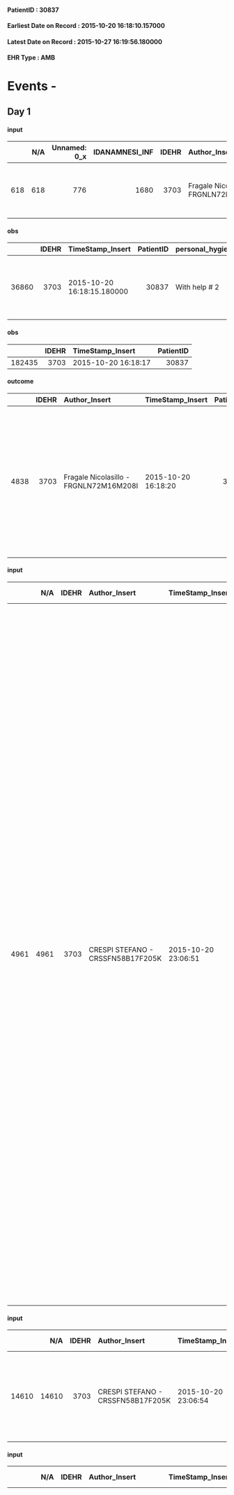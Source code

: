 
#### PatientID : 30837
#### Earliest Date on Record : 2015-10-20 16:18:10.157000
#### Latest Date on Record : 2015-10-27 16:19:56.180000
#### EHR Type : AMB

# Events - 

## Day 1

#### input
|     |    N/A |   Unnamed: 0_x |   IDANAMNESI_INF |   IDEHR | Author_Insert                          | TimeStamp_Insert           |   IDAccess | EHRType   |   PatientID |   IDDigitalSignDocument |   Non_Rilevabile_x | Note_Non_Rilevabile_x   | sonno_riposo           | perc_salute                                    | elimination           | Perception                                                                  | rapporti_fam   | persone_vicine   | Caregiver     | Religion     |
|----:|-------:|---------------:|-----------------:|--------:|:---------------------------------------|:---------------------------|-----------:|:----------|------------:|------------------------:|-------------------:|:------------------------|:-----------------------|:-----------------------------------------------|:----------------------|:----------------------------------------------------------------------------|:---------------|:-----------------|:--------------|:-------------|
| 618 |    618 |            776 |             1680 |    3703 | Fragale Nicolasillo - FRGNLN72M16M208I | 2015-10-20 16:18:10.157000 |      13145 | AMB       |       30837 |                  164690 |                  0 | NR                      | daytime sleepiness # 1 | perdit√ weight † # 1, # 4 episodes of wheezing | constipated bowel # 1 | # 1 apathy, disappointment # 3, # 4 demoralization, fear # 10; sadness # 12 | no # 1         | N/A              | Chieppa Rosa. | Catholic # 0 |

#### obs
|       |   IDEHR | TimeStamp_Insert           |   PatientID | personal_hygiene   | urine_elimination   | mobility        | speech            | cough                    | asthenia   | dyspnoea        | mood                                                                     | diet     | cognitive_state   | feces_elimination   | consumption_help   |
|------:|--------:|:---------------------------|------------:|:-------------------|:--------------------|:----------------|:------------------|:-------------------------|:-----------|:----------------|:-------------------------------------------------------------------------|:---------|:------------------|:--------------------|:-------------------|
| 36860 |    3703 | 2015-10-20 16:18:15.180000 |       30837 | With help # 2      | Independent # 0     | Independent # 0 | fluent speech # 0 | effective production # 1 | light # 0  | mild strain # 1 | Apathy # 00; # 02 disappointment, demoralization # 03; helplessness # 10 | Soft # 1 | Polished # 2      | Independent # 0     | # 4 employees      |

#### obs
|        |   IDEHR | TimeStamp_Insert    |   PatientID |
|-------:|--------:|:--------------------|------------:|
| 182435 |    3703 | 2015-10-20 16:18:17 |       30837 |

#### outcome
|      |   IDEHR | Author_Insert                          | TimeStamp_Insert    |   PatientID |   IDDigitalSignDocument |   IDPAI_VIDAS | opt_problem               |   opt_problem_num | opt_obiettivo                                                                       |   opt_obiettivo_num | opt_stato_problema   |   opt_stato_problema_num | opt_interventi                                                                                                                                                                                             |   opt_interventi_num |
|-----:|--------:|:---------------------------------------|:--------------------|------------:|------------------------:|--------------:|:--------------------------|------------------:|:------------------------------------------------------------------------------------|--------------------:|:---------------------|-------------------------:|:-----------------------------------------------------------------------------------------------------------------------------------------------------------------------------------------------------------|---------------------:|
| 4838 |    3703 | Fragale Nicolasillo - FRGNLN72M16M208I | 2015-10-20 16:18:20 |       30837 |                  164693 |          6854 | Altered sleep / wake # 31 |                 4 | The patient will describe the factors that interfere with sleep or wakefulness # 61 |                   4 | Open Problem # 1     |                        1 | Implementation PAI - therapeutic upgrading # 498; PAI Implementation - properly administered the drugs as prescription # 499; PAI Implementation - Evaluate the effectiveness of drug administration # 500 |                    4 |

#### input
|      |    N/A |   IDEHR | Author_Insert                     | TimeStamp_Insert    |   IDAccess | EHRType   |   PatientID |   IDDigitalSignDocument | persone_vicine   |   Unnamed: 0_y |   IDANAMNESI_MED |   Non_Rilevabile_y | Note_Non_Rilevabile_y   | opt_consapevolezza                                     | diagnosis                                                                                                                                                                                                                                                                                                                                                                                                                                                                                                                                                                                                                                                                                                                                                                                                                                                                                    |
|-----:|-------:|--------:|:----------------------------------|:--------------------|-----------:|:----------|------------:|------------------------:|:-----------------|---------------:|-----------------:|-------------------:|:------------------------|:-------------------------------------------------------|:---------------------------------------------------------------------------------------------------------------------------------------------------------------------------------------------------------------------------------------------------------------------------------------------------------------------------------------------------------------------------------------------------------------------------------------------------------------------------------------------------------------------------------------------------------------------------------------------------------------------------------------------------------------------------------------------------------------------------------------------------------------------------------------------------------------------------------------------------------------------------------------------|
| 4961 |   4961 |    3703 | CRESPI STEFANO - CRSSFN58B17F205K | 2015-10-20 23:06:51 |      13193 | AMB       |       30837 |                  164974 | N/A              |           2037 |             2903 |                  0 | NR                      | Total absence of diagnosis and prognosis awareness # 1 | August 2015: anaplastic thyroid carcinoma diagnosis (ICD 9: 193) to Departure from the left lobe, conditioning hemoptysis (7863) and dysphagia (7872), dislocation of the trachea for endothoracic development, with multiple pulmonary secondarismi (1970). It was subjected to RT (V580) for a Torale 30 Gy. Hemoptysis regressed after suspension of warfarin, hired to previous diagnosis atrial flutter, substituted with LMWH. Anemia (2859) Hospitalization complicated by SCA NSTEMI (acute coronary syndrome myocardial infarction without ST-segment elevation) (41189); Noto diabetes mellitus (25000), chronic ischemic heart disease (4149) in coronary artery disease trivascolare, BEARER OF PM (V4501), COPD (49120), chronic cerebral vasculopathy (4379), polymyalgia rheumatica (725) and RS3PE syndrome (remitting seronegative symmetric synovitis with pitting edema), |

#### input
|       |    N/A |   IDEHR | Author_Insert                     | TimeStamp_Insert    |   IDAccess | EHRType   |   PatientID |   IDDigitalSignDocument | persone_vicine   |   Unnamed: 0_y.1 |   IDDIAGNOSI_ICD |   Non_Rilevabile_y.1 | Note_Non_Rilevabile_y.1   | I_ICD                                             | II_ICD                                           | III_ICD                              | IV_ICD                                                    | V_ICD                                                                                                                                                                 | VI_ICD                                                                            | I_Anno   | II_Anno   | III_Anno   | IV_Anno   | They go   | I_Mese   |
|------:|-------:|--------:|:----------------------------------|:--------------------|-----------:|:----------|------------:|------------------------:|:-----------------|-----------------:|-----------------:|---------------------:|:--------------------------|:--------------------------------------------------|:-------------------------------------------------|:-------------------------------------|:----------------------------------------------------------|:----------------------------------------------------------------------------------------------------------------------------------------------------------------------|:----------------------------------------------------------------------------------|:---------|:----------|:-----------|:----------|:----------|:---------|
| 14610 |  14610 |    3703 | CRESPI STEFANO - CRSSFN58B17F205K | 2015-10-20 23:06:54 |      13193 | AMB       |       30837 |                  164975 | N/A              |              171 |              171 |                    0 | NR                        | 193 - Tumori maligni della ghiandola Tiroide#2619 | 1970 - Tumori maligni secondari del polmone#2148 | 2859 - Anemia - non specificata#2572 | 4149 - Cardiopatia ischemica cronica non specificata#2341 | 25000 - Diabete mellito - tipo II (non insulinodipendente) (diabete dell'adulto) o non specificato - non definito se controllato - senza menzione di complicanze#2314 | 49120 - Bronchite cronica ostruttiva - senza menzione di esacerbazione acuta#2587 | 2015#55  | 2015#55   | 2015#55    | 2007#47   | 2007#47   | 08#08    |

#### input
|      |    N/A |   IDEHR | Author_Insert                     | TimeStamp_Insert    |   IDAccess | EHRType   |   PatientID |   IDDigitalSignDocument | persone_vicine   |   Unnamed: 0_y |   IDANAMNESI_MED |   Non_Rilevabile_y | Note_Non_Rilevabile_y   | opt_consapevolezza                                     | diagnosis                                                                                                                                                                                                                                                                                                                                                                                                                                                                                                                                                                                                                                                                                                                                                                                                                                                                                    |
|-----:|-------:|--------:|:----------------------------------|:--------------------|-----------:|:----------|------------:|------------------------:|:-----------------|---------------:|-----------------:|-------------------:|:------------------------|:-------------------------------------------------------|:---------------------------------------------------------------------------------------------------------------------------------------------------------------------------------------------------------------------------------------------------------------------------------------------------------------------------------------------------------------------------------------------------------------------------------------------------------------------------------------------------------------------------------------------------------------------------------------------------------------------------------------------------------------------------------------------------------------------------------------------------------------------------------------------------------------------------------------------------------------------------------------------|
| 4963 |   4963 |    3703 | CRESPI STEFANO - CRSSFN58B17F205K | 2015-10-21 09:49:36 |      13207 | AMB       |       30837 |                  165129 | N/A              |           2039 |             2905 |                  0 | NR                      | Total absence of diagnosis and prognosis awareness # 1 | August 2015: anaplastic thyroid carcinoma diagnosis (ICD 9: 193) to Departure from the left lobe, conditioning hemoptysis (7863) and dysphagia (7872), dislocation of the trachea for endothoracic development, with multiple pulmonary secondarismi (1970). It was subjected to RT (V580) for a Torale 30 Gy. Hemoptysis regressed after suspension of warfarin, hired to previous diagnosis atrial flutter, substituted with LMWH. Anemia (2859) Hospitalization complicated by SCA NSTEMI (acute coronary syndrome myocardial infarction without ST-segment elevation) (41189); Noto diabetes mellitus (25000), chronic ischemic heart disease (4149) in coronary artery disease trivascolare, BEARER OF PM (V4501), COPD (49120), chronic cerebral vasculopathy (4379), polymyalgia rheumatica (725) and RS3PE syndrome (remitting seronegative symmetric synovitis with pitting edema), |

#### obs
|      |   IDEHR | TimeStamp_Insert           |   PatientID | opt_anxiety   | chk_eloquence     | asthenia   | dyspnoea                      | agitation_behavior_freq   | mood      | cognitive_state   |
|-----:|--------:|:---------------------------|------------:|:--------------|:------------------|:-----------|:------------------------------|:--------------------------|:----------|:------------------|
| 2827 |    3703 | 2015-10-21 09:49:43.073000 |       30837 | Anxiety # 0   | fluent speech # 0 | Mild # 1   | applicant moderate effort # 7 | quiet # 0                 | Fear # 08 | Polished # 2      |

#### obs
|        |   IDEHR | TimeStamp_Insert    |   PatientID | pain_relief              |
|-------:|--------:|:--------------------|------------:|:-------------------------|
| 182502 |    3703 | 2015-10-21 09:49:47 |       30837 | 100% - Total Relief # 10 |

#### outcome
|      |   IDEHR | Author_Insert                     | TimeStamp_Insert    |   PatientID |   IDDigitalSignDocument |   IDPAI_VIDAS | opt_problem               |   opt_problem_num | opt_obiettivo                                                                       |   opt_obiettivo_num | opt_stato_problema   |   opt_stato_problema_num | opt_interventi                                                                                                                                                                                             |   opt_interventi_num |
|-----:|--------:|:----------------------------------|:--------------------|------------:|------------------------:|--------------:|:--------------------------|------------------:|:------------------------------------------------------------------------------------|--------------------:|:---------------------|-------------------------:|:-----------------------------------------------------------------------------------------------------------------------------------------------------------------------------------------------------------|---------------------:|
| 4888 |    3703 | CRESPI STEFANO - CRSSFN58B17F205K | 2015-10-21 09:49:50 |       30837 |                  165132 |          6904 | Altered sleep / wake # 31 |                 4 | The patient will describe the factors that interfere with sleep or wakefulness # 61 |                   4 | closed Problem # 2   |                        2 | Implementation PAI - therapeutic upgrading # 498; PAI Implementation - properly administered the drugs as prescription # 499; PAI Implementation - Evaluate the effectiveness of drug administration # 500 |                    4 |

#### outcome
|      |   IDEHR | Author_Insert                     | TimeStamp_Insert    |   PatientID |   IDDigitalSignDocument |   IDPAI_VIDAS | opt_problem                                            |   opt_problem_num | opt_obiettivo                                                                                              |   opt_obiettivo_num |   opt_stato_problema_num | opt_interventi                                                                                                                                                                                                                                                                                                             |   opt_interventi_num |
|-----:|--------:|:----------------------------------|:--------------------|------------:|------------------------:|--------------:|:-------------------------------------------------------|------------------:|:-----------------------------------------------------------------------------------------------------------|--------------------:|-------------------------:|:---------------------------------------------------------------------------------------------------------------------------------------------------------------------------------------------------------------------------------------------------------------------------------------------------------------------------|---------------------:|
| 4889 |    3703 | CRESPI STEFANO - CRSSFN58B17F205K | 2015-10-21 09:49:56 |       30837 |                  165133 |          6905 | Alteration or risk of impairment of lung function # 26 |                 3 | The patient will not present symptoms that will reduce QoL (epistaxis, cough, hemoptysis, hemoptysis) # 45 |                   3 |                        3 | PAI Implementation - Evaluate the effectiveness of drug administration # 277; Counseling - Share with the patient the therapeutic path # 278; Education - Educate the caregiver / patient recognition / treatment of the symptom # 280; Information - Inform the patient / caregiver on signs and symptoms prevalent # 281 |                    4 |

#### outcome
|      |   IDEHR | Author_Insert                     | TimeStamp_Insert    |   PatientID |   IDDigitalSignDocument |   IDPAI_VIDAS |   opt_problem_num |   opt_obiettivo_num |   opt_stato_problema_num |   opt_interventi_num |
|-----:|--------:|:----------------------------------|:--------------------|------------:|------------------------:|--------------:|------------------:|--------------------:|-------------------------:|---------------------:|
| 4890 |    3703 | CRESPI STEFANO - CRSSFN58B17F205K | 2015-10-21 09:49:59 |       30837 |                  165134 |          6906 |                 4 |                   4 |                        3 |                    4 |

#### outcome
|      |   IDEHR | Author_Insert                     | TimeStamp_Insert    |   PatientID |   IDDigitalSignDocument |   IDPAI_VIDAS | opt_problem               |   opt_problem_num | opt_obiettivo                                                                       |   opt_obiettivo_num | opt_stato_problema   |   opt_stato_problema_num | opt_interventi                                                                                                                                                                                             |   opt_interventi_num |
|-----:|--------:|:----------------------------------|:--------------------|------------:|------------------------:|--------------:|:--------------------------|------------------:|:------------------------------------------------------------------------------------|--------------------:|:---------------------|-------------------------:|:-----------------------------------------------------------------------------------------------------------------------------------------------------------------------------------------------------------|---------------------:|
| 4891 |    3703 | CRESPI STEFANO - CRSSFN58B17F205K | 2015-10-21 09:50:04 |       30837 |                  165136 |          6907 | Altered sleep / wake # 31 |                 4 | The patient will describe the factors that interfere with sleep or wakefulness # 61 |                   4 | closed Problem # 2   |                        2 | Implementation PAI - therapeutic upgrading # 498; PAI Implementation - properly administered the drugs as prescription # 499; PAI Implementation - Evaluate the effectiveness of drug administration # 500 |                    4 |

#### outcome
|      |   IDEHR | Author_Insert                     | TimeStamp_Insert    |   PatientID |   IDDigitalSignDocument |   IDPAI_VIDAS | opt_problem                                            |   opt_problem_num | opt_obiettivo                                                                                              |   opt_obiettivo_num | opt_stato_problema   |   opt_stato_problema_num | opt_interventi                                                                                                                                                                                                                                                                                    |   opt_interventi_num |
|-----:|--------:|:----------------------------------|:--------------------|------------:|------------------------:|--------------:|:-------------------------------------------------------|------------------:|:-----------------------------------------------------------------------------------------------------------|--------------------:|:---------------------|-------------------------:|:--------------------------------------------------------------------------------------------------------------------------------------------------------------------------------------------------------------------------------------------------------------------------------------------------|---------------------:|
| 4892 |    3703 | CRESPI STEFANO - CRSSFN58B17F205K | 2015-10-21 09:50:09 |       30837 |                  165137 |          6908 | Alteration or risk of impairment of lung function # 26 |                 3 | The patient will not present symptoms that will reduce QoL (epistaxis, cough, hemoptysis, hemoptysis) # 45 |                   3 | Open Problem # 1     |                        1 | PAI Implementation - therapeutic upgrading # 275; PAI Implementation - To evaluate the efficacy of drug delivery # 277; Information - Inform the patient / caregiver on the signs and symptoms prevalent # 281; Education - Educate the caregiver / patient recognition / symptom treatment # 280 |                    4 |

#### obs
|        |   IDEHR | TimeStamp_Insert           |   PatientID | awareness                                               |
|-------:|--------:|:---------------------------|------------:|:--------------------------------------------------------|
| 286538 |    3703 | 2015-10-21 09:50:19.697000 |       30837 | total absence of diagnostic awareness and prognosis # 0 |

#### care
|       |   IDEHR | Author_Insert                     | TimeStamp_Insert    |   IDAccess | EHRType   |   PatientID |   IDTERAPIE_OUTPAT_VIDAS | ds_dose   | opt_via_di_somm   | ds_ora          | dt_data_inizio      |   opt_pregressa |   opt_somm_terapia |   opt_estemporanea |   opt_termina |   opt_somm_in_pompa | opt_farmaco                                     |
|------:|--------:|:----------------------------------|:--------------------|-----------:|:----------|------------:|-------------------------:|:----------|:------------------|:----------------|:--------------------|----------------:|-------------------:|-------------------:|--------------:|--------------------:|:------------------------------------------------|
| 29216 |    3703 | crespi stefano - crssfn58b17f205k | 2015-10-21 09:56:57 |      13207 | amb       |       30837 |                     6712 | 64 drops  | oral # 0 = 0      | 08 # 8; 15 # 15 | 2015-10-21 00:00:00 |               0 |                  0 |                  0 |             0 |                   0 | dexamethasone (soldesam os gtt 0-2% gtt) # 1446 |

#### care
|       |   IDEHR | Author_Insert                     | TimeStamp_Insert    |   IDAccess | EHRType   |   PatientID |   IDTERAPIE_OUTPAT_VIDAS | ds_dose    | opt_via_di_somm   | ds_ora           | dt_data_inizio      |   opt_pregressa |   opt_somm_terapia |   opt_estemporanea |   opt_termina |   opt_somm_in_pompa | opt_farmaco                                      |
|------:|--------:|:----------------------------------|:--------------------|-----------:|:----------|------------:|-------------------------:|:-----------|:------------------|:-----------------|:--------------------|----------------:|-------------------:|-------------------:|--------------:|--------------------:|:-------------------------------------------------|
| 29217 |    3703 | crespi stefano - crssfn58b17f205k | 2015-10-21 09:57:00 |      13207 | amb       |       30837 |                     6713 | one tablet | oral # 0 = 0      | 12 # 12; 19 # 19 | 2015-10-21 00:00:00 |               0 |                  0 |                  0 |             0 |                   0 | metformin (glucophage 500 mg tablets rev) # 1069 |

#### care
|       |   IDEHR | Author_Insert                     | TimeStamp_Insert    |   IDAccess | EHRType   |   PatientID |   IDTERAPIE_OUTPAT_VIDAS | ds_dose    | opt_via_di_somm   | ds_ora   | dt_data_inizio      |   opt_pregressa |   opt_somm_terapia |   opt_estemporanea |   opt_termina |   opt_somm_in_pompa | opt_farmaco                                   |
|------:|--------:|:----------------------------------|:--------------------|-----------:|:----------|------------:|-------------------------:|:-----------|:------------------|:---------|:--------------------|----------------:|-------------------:|-------------------:|--------------:|--------------------:|:----------------------------------------------|
| 29218 |    3703 | crespi stefano - crssfn58b17f205k | 2015-10-21 09:57:02 |      13207 | amb       |       30837 |                     6714 | one tablet | oral # 0 = 0      | 08 # 8   | 2015-10-21 00:00:00 |               0 |                  0 |                  0 |             0 |                   0 | bisoprolol (bisoprolol 2-5 mg tablets) # 1258 |

#### care
|       |   IDEHR | Author_Insert                     | TimeStamp_Insert    |   IDAccess | EHRType   |   PatientID |   IDTERAPIE_OUTPAT_VIDAS | ds_dose   | opt_via_di_somm        | ds_ora   | dt_data_inizio      |   opt_pregressa |   opt_somm_terapia |   opt_estemporanea |   opt_termina |   opt_somm_in_pompa | opt_farmaco                        |
|------:|--------:|:----------------------------------|:--------------------|-----------:|:----------|------------:|-------------------------:|:----------|:-----------------------|:---------|:--------------------|----------------:|-------------------:|-------------------:|--------------:|--------------------:|:-----------------------------------|
| 29219 |    3703 | crespi stefano - crssfn58b17f205k | 2015-10-21 09:57:05 |      13207 | amb       |       30837 |                     6715 | a vial    | subcutaneously # 3 = 3 | 18 # 18  | 2015-10-21 00:00:00 |               0 |                  0 |                  0 |             0 |                   0 | lovenox® (clexane 4,000 iu) # 1134 |

#### care
|       |   IDEHR | Author_Insert                     | TimeStamp_Insert    |   IDAccess | EHRType   |   PatientID |   IDTERAPIE_OUTPAT_VIDAS | ds_altro_farmaco                                                               | ds_dose   | opt_via_di_somm    | ds_ora          | dt_data_inizio      |   opt_pregressa |   opt_somm_terapia |   opt_estemporanea |   opt_termina |   opt_somm_in_pompa | opt_farmaco              |
|------:|--------:|:----------------------------------|:--------------------|-----------:|:----------|------------:|-------------------------:|:-------------------------------------------------------------------------------|:----------|:-------------------|:----------------|:--------------------|----------------:|-------------------:|-------------------:|--------------:|--------------------:|:-------------------------|
| 29220 |    3703 | crespi stefano - crssfn58b17f205k | 2015-10-21 09:57:07 |      13207 | amb       |       30837 |                     6716 | clenil vials for aerosol a vial + breva sol. aerosol droplets 12 + saline 2 ml | see above | inhalation # 7 = 7 | 09 # 9; 21 # 21 | 2015-10-21 00:00:00 |               0 |                  0 |                  0 |             0 |                   0 | other (see notes) # 2004 |

#### care
|       |   IDEHR | Author_Insert                     | TimeStamp_Insert    |   IDAccess | EHRType   |   PatientID |   IDTERAPIE_OUTPAT_VIDAS | ds_dose    | opt_via_di_somm   | ds_ora   | dt_data_inizio      |   opt_pregressa |   opt_somm_terapia |   opt_estemporanea |   opt_termina |   opt_somm_in_pompa | opt_farmaco                             |
|------:|--------:|:----------------------------------|:--------------------|-----------:|:----------|------------:|-------------------------:|:-----------|:------------------|:---------|:--------------------|----------------:|-------------------:|-------------------:|--------------:|--------------------:|:----------------------------------------|
| 29221 |    3703 | crespi stefano - crssfn58b17f205k | 2015-10-21 09:57:10 |      13207 | amb       |       30837 |                     6717 | one tablet | oral # 0 = 0      | 08 # 8   | 2015-10-21 00:00:00 |               0 |                  0 |                  0 |             0 |                   0 | furosemide (25 mg lasix tablets) # 1223 |

#### care
|       |   IDEHR | Author_Insert                     | TimeStamp_Insert    |   IDAccess | EHRType   |   PatientID |   IDTERAPIE_OUTPAT_VIDAS | ds_dose    | opt_via_di_somm   | ds_ora   | dt_data_inizio      |   opt_pregressa |   opt_somm_terapia |   opt_estemporanea |   opt_termina |   opt_somm_in_pompa | opt_farmaco                                 |
|------:|--------:|:----------------------------------|:--------------------|-----------:|:----------|------------:|-------------------------:|:-----------|:------------------|:---------|:--------------------|----------------:|-------------------:|-------------------:|--------------:|--------------------:|:--------------------------------------------|
| 29222 |    3703 | crespi stefano - crssfn58b17f205k | 2015-10-21 09:57:12 |      13207 | amb       |       30837 |                     6718 | one tablet | oral # 0 = 0      | 08 # 8   | 2015-10-21 00:00:00 |               0 |                  0 |                  0 |             0 |                   0 | pantoprazole (20 mg cps gastroloc rm) # 961 |

#### care
|       |   IDEHR | Author_Insert                     | TimeStamp_Insert    |   IDAccess | EHRType   |   PatientID |   IDTERAPIE_OUTPAT_VIDAS | ds_altro_farmaco           | ds_dose    | opt_via_di_somm   | ds_ora                                 | dt_data_inizio      |   opt_pregressa |   opt_somm_terapia |   opt_estemporanea |   opt_termina |   opt_somm_in_pompa | opt_farmaco              |
|------:|--------:|:----------------------------------|:--------------------|-----------:|:----------|------------:|-------------------------:|:---------------------------|:-----------|:------------------|:---------------------------------------|:--------------------|----------------:|-------------------:|-------------------:|--------------:|--------------------:|:-------------------------|
| 29223 |    3703 | crespi stefano - crssfn58b17f205k | 2015-10-21 09:57:15 |      13207 | amb       |       30837 |                     6719 | tachidol 500/30 mg sachets | one packet | oral # 0 = 0      | 08 # 8; 15 # 15; 20 # 20; # 24 in need | 2015-10-21 00:00:00 |               0 |                  0 |                  0 |             0 |                   0 | other (see notes) # 2004 |

#### care
|       |   IDEHR | Author_Insert                     | TimeStamp_Insert    |   IDAccess | EHRType   |   PatientID |   IDTERAPIE_OUTPAT_VIDAS | ds_dose     | opt_via_di_somm   | ds_ora   | dt_data_inizio      |   opt_pregressa |   opt_somm_terapia |   opt_estemporanea |   opt_termina |   opt_somm_in_pompa | opt_farmaco                                   |
|------:|--------:|:----------------------------------|:--------------------|-----------:|:----------|------------:|-------------------------:|:------------|:------------------|:---------|:--------------------|----------------:|-------------------:|-------------------:|--------------:|--------------------:|:----------------------------------------------|
| 29224 |    3703 | crespi stefano - crssfn58b17f205k | 2015-10-21 09:57:17 |      13207 | amb       |       30837 |                     6720 | half tablet | oral # 0 = 0      | 20 # 20  | 2015-10-21 00:00:00 |               0 |                  0 |                  0 |             0 |                   0 | bisoprolol (bisoprolol 2-5 mg tablets) # 1258 |

#### care
|       |   IDEHR | Author_Insert                     | TimeStamp_Insert    |   IDAccess | EHRType   |   PatientID |   IDTERAPIE_OUTPAT_VIDAS | ds_dose   | opt_via_di_somm     | ds_ora   | dt_data_inizio      | ds_note_y                               |   opt_pregressa |   opt_somm_terapia |   opt_estemporanea |   opt_termina |   opt_somm_in_pompa | opt_farmaco                                     |
|------:|--------:|:----------------------------------|:--------------------|-----------:|:----------|------------:|-------------------------:|:----------|:--------------------|:---------|:--------------------|:----------------------------------------|----------------:|-------------------:|-------------------:|--------------:|--------------------:|:------------------------------------------------|
| 29225 |    3703 | crespi stefano - crssfn58b17f205k | 2015-10-21 09:57:19 |      13207 | amb       |       30837 |                     6721 | a plaster | transdermal # 4 = 4 | 20 # 20  | 2015-10-21 00:00:00 | to remove at eight o'clock the next day |               0 |                  0 |                  0 |             0 |                   0 | nitroglycerin (nitroderm 10mg / 24h tts) # 1187 |

#### care
|       |   IDEHR | Author_Insert                     | TimeStamp_Insert    |   IDAccess | EHRType   |   PatientID |   IDTERAPIE_OUTPAT_VIDAS | ds_altro_farmaco   | ds_dose       | opt_via_di_somm   | ds_ora   | dt_data_inizio      |   opt_pregressa |   opt_somm_terapia |   opt_estemporanea |   opt_termina |   opt_somm_in_pompa | opt_farmaco              |
|------:|--------:|:----------------------------------|:--------------------|-----------:|:----------|------------:|-------------------------:|:-------------------|:--------------|:------------------|:---------|:--------------------|----------------:|-------------------:|-------------------:|--------------:|--------------------:|:-------------------------|
| 29226 |    3703 | crespi stefano - crssfn58b17f205k | 2015-10-21 09:57:22 |      13207 | amb       |       30837 |                     6722 | fluconazole susp.  | 10 m = 100 mg | oral # 0 = 0      | 16 # 16  | 2015-10-21 00:00:00 |               0 |                  0 |                  0 |             0 |                   0 | other (see notes) # 2004 |

#### care
|       |   IDEHR | Author_Insert                     | TimeStamp_Insert    |   IDAccess | EHRType   |   PatientID |   IDTERAPIE_OUTPAT_VIDAS | ds_dose   | opt_via_di_somm   | ds_ora   | dt_data_inizio      |   opt_pregressa |   opt_somm_terapia |   opt_estemporanea |   opt_termina |   opt_somm_in_pompa | opt_farmaco                                                |
|------:|--------:|:----------------------------------|:--------------------|-----------:|:----------|------------:|-------------------------:|:----------|:------------------|:---------|:--------------------|----------------:|-------------------:|-------------------:|--------------:|--------------------:|:-----------------------------------------------------------|
| 29227 |    3703 | crespi stefano - crssfn58b17f205k | 2015-10-21 09:57:24 |      13207 | amb       |       30837 |                     6723 | a cp      | oral # 0 = 0      | 12 # 12  | 2015-10-21 00:00:00 |               0 |                  0 |                  0 |             0 |                   0 | acetylsalicylic acid (cardioaspirin 100 mg tablets) # 1150 |

#### care
|       |   IDEHR | Author_Insert                     | TimeStamp_Insert    |   IDAccess | EHRType   |   PatientID |   IDTERAPIE_OUTPAT_VIDAS | ds_dose   | opt_via_di_somm   | ds_ora   | dt_data_inizio      |   opt_pregressa |   opt_somm_terapia |   opt_estemporanea |   opt_termina |   opt_somm_in_pompa | opt_farmaco                                        |
|------:|--------:|:----------------------------------|:--------------------|-----------:|:----------|------------:|-------------------------:|:----------|:------------------|:---------|:--------------------|----------------:|-------------------:|-------------------:|--------------:|--------------------:|:---------------------------------------------------|
| 29228 |    3703 | crespi stefano - crssfn58b17f205k | 2015-10-21 09:57:27 |      13207 | amb       |       30837 |                     6724 | 5 drops   | oral # 0 = 0      | 20 # 20  | 2015-10-21 00:00:00 |               0 |                  0 |                  0 |             0 |                   0 | clonazepam (rivotril gtt 10 ml 2-5 mg / ml) # 1729 |

#### care
|       |   IDEHR | Author_Insert                     | TimeStamp_Insert    |   IDAccess | EHRType   |   PatientID |   IDTERAPIE_OUTPAT_VIDAS | ds_dose            | opt_via_di_somm   | ds_ora       | dt_data_inizio      | ds_note_y                                  |   opt_pregressa |   opt_somm_terapia |   opt_estemporanea |   opt_termina |   opt_somm_in_pompa | opt_farmaco                                                        |
|------:|--------:|:----------------------------------|:--------------------|-----------:|:----------|------------:|-------------------------:|:-------------------|:------------------|:-------------|:--------------------|:-------------------------------------------|----------------:|-------------------:|-------------------:|--------------:|--------------------:|:-------------------------------------------------------------------|
| 29229 |    3703 | crespi stefano - crssfn58b17f205k | 2015-10-21 09:57:30 |      13207 | amb       |       30837 |                     6725 | one to two sachets | oral # 0 = 0      | at need # 24 | 2015-10-21 00:00:00 | to be administered in case of constipation |               0 |                  0 |                  0 |             0 |                   0 | macrogol / sodium bic./sodio cl / kcl (movicol bust 13-8 g) # 1035 |

#### care
|       |   IDEHR | Author_Insert                     | TimeStamp_Insert    |   IDAccess | EHRType   |   PatientID |   IDTERAPIE_OUTPAT_VIDAS | ds_dose    | opt_via_di_somm   | ds_ora   | dt_data_inizio      |   opt_pregressa |   opt_somm_terapia |   opt_estemporanea |   opt_termina |   opt_somm_in_pompa | opt_farmaco                                                     |
|------:|--------:|:----------------------------------|:--------------------|-----------:|:----------|------------:|-------------------------:|:-----------|:------------------|:---------|:--------------------|----------------:|-------------------:|-------------------:|--------------:|--------------------:|:----------------------------------------------------------------|
| 29230 |    3703 | crespi stefano - crssfn58b17f205k | 2015-10-21 09:57:32 |      13207 | amb       |       30837 |                     6726 | one tablet | oral # 0 = 0      | 08 # 8   | 2015-10-21 00:00:00 |               0 |                  0 |                  0 |             0 |                   0 | furosemide / spironolactone (lasitone cps 25 mg + 37 mg) # 1234 |

#### care
|       |   IDEHR | Author_Insert                     | TimeStamp_Insert    |   IDAccess | EHRType   |   PatientID |   IDTERAPIE_OUTPAT_VIDAS | ds_dose    | opt_via_di_somm   | ds_ora   | dt_data_inizio      |   opt_pregressa |   opt_somm_terapia |   opt_estemporanea |   opt_termina |   opt_somm_in_pompa | opt_farmaco                             |
|------:|--------:|:----------------------------------|:--------------------|-----------:|:----------|------------:|-------------------------:|:-----------|:------------------|:---------|:--------------------|----------------:|-------------------:|-------------------:|--------------:|--------------------:|:----------------------------------------|
| 29232 |    3703 | crespi stefano - crssfn58b17f205k | 2015-10-21 10:07:21 |      13212 | amb       |       30837 |                     6728 | one tablet | oral # 0 = 0      | 08 # 8   | 2015-10-21 00:00:00 |               0 |                  0 |                  0 |             1 |                   0 | furosemide (25 mg lasix tablets) # 1223 |


## Day 3

#### input
|     |    N/A |   Unnamed: 0_x |   IDANAMNESI_INF |   IDEHR | Author_Insert                          | TimeStamp_Insert           |   IDAccess | EHRType   |   PatientID |   IDDigitalSignDocument |   Non_Rilevabile_x | Note_Non_Rilevabile_x   | sonno_riposo           | perc_salute                                    | elimination           | Perception                                                                  | rapporti_fam   | persone_vicine   | Caregiver     | Religion     |
|----:|-------:|---------------:|-----------------:|--------:|:---------------------------------------|:---------------------------|-----------:|:----------|------------:|------------------------:|-------------------:|:------------------------|:-----------------------|:-----------------------------------------------|:----------------------|:----------------------------------------------------------------------------|:---------------|:-----------------|:--------------|:-------------|
| 638 |    638 |            796 |             1700 |    3703 | Fragale Nicolasillo - FRGNLN72M16M208I | 2015-10-23 13:03:02.790000 |      13504 | AMB       |       30837 |                  167229 |                  0 | NR                      | daytime sleepiness # 1 | perdit√ weight † # 1, # 4 episodes of wheezing | constipated bowel # 1 | # 1 apathy, disappointment # 3, # 4 demoralization, fear # 10; sadness # 12 | no # 1         | N/A              | Chieppa Rosa. | Catholic # 0 |

#### obs
|       |   IDEHR | TimeStamp_Insert           |   PatientID | personal_hygiene   | urine_elimination   | mobility        | speech            | cough                    | asthenia   | dyspnoea        | motor_performance                                                                           | mood                                                                                          | diet     | cognitive_state   | feces_elimination   | consumption_help   |
|------:|--------:|:---------------------------|------------:|:-------------------|:--------------------|:----------------|:------------------|:-------------------------|:-----------|:----------------|:--------------------------------------------------------------------------------------------|:----------------------------------------------------------------------------------------------|:---------|:------------------|:--------------------|:-------------------|
| 37021 |    3703 | 2015-10-23 13:11:56.967000 |       30837 | With help # 2      | Independent # 0     | Independent # 0 | fluent speech # 0 | effective production # 1 | light # 0  | mild strain # 1 | 50% - Patient requiring frequent medical care and pu√≤ pi√π stay up for 50% of the day # 05 | Apathy # 00; # 02 disappointment, demoralization # 03; irritabilit√ † # 05; helplessness # 10 | Soft # 1 | Polished # 2      | Independent # 0     | # 4 employees      |

#### obs
|        |   IDEHR | TimeStamp_Insert    |   PatientID |
|-------:|--------:|:--------------------|------------:|
| 182776 |    3703 | 2015-10-23 13:12:00 |       30837 |


## Day 4

#### obs
|      |   IDEHR | TimeStamp_Insert           |   PatientID | opt_anxiety   | chk_eloquence     | asthenia   | dyspnoea                      | agitation_behavior_freq   | mood      | cognitive_state       |
|-----:|--------:|:---------------------------|------------:|:--------------|:------------------|:-----------|:------------------------------|:--------------------------|:----------|:----------------------|
| 2948 |    3703 | 2015-10-23 19:04:14.297000 |       30837 | Anxiety # 0   | fluent speech # 0 | Mild # 1   | applicant moderate effort # 7 | agitated at times # 2     | Fear # 08 | confused at times 0 # |

#### obs
|        |   IDEHR | TimeStamp_Insert    |   PatientID | pain_relief   |
|-------:|--------:|:--------------------|------------:|:--------------|
| 182857 |    3703 | 2015-10-23 19:04:19 |       30837 | 80% # 8       |

#### outcome
|      |   IDEHR | Author_Insert                     | TimeStamp_Insert    |   PatientID |   IDDigitalSignDocument |   IDPAI_VIDAS | opt_problem                                               |   opt_problem_num | opt_obiettivo                                                                                                                                                                                                         |   opt_obiettivo_num | opt_stato_problema   |   opt_stato_problema_num | opt_interventi                                                                                                                                                                                                                                                                                                 |   opt_interventi_num |
|-----:|--------:|:----------------------------------|:--------------------|------------:|------------------------:|--------------:|:----------------------------------------------------------|------------------:|:----------------------------------------------------------------------------------------------------------------------------------------------------------------------------------------------------------------------|--------------------:|:---------------------|-------------------------:|:---------------------------------------------------------------------------------------------------------------------------------------------------------------------------------------------------------------------------------------------------------------------------------------------------------------|---------------------:|
| 5175 |    3703 | CRESPI STEFANO - CRSSFN58B17F205K | 2015-10-23 19:04:22 |       30837 |                  167692 |          7191 | State anxiety, apprehension, confusion, anger, panic # 28 |                 4 | The patient riferir√ † ¬ † to get better on the mental and physical plane, distinguishing the real problems from those potential, identifying the factors that still pu√≤ controlling and expressing their fears # 52 |                   4 | Open Problem # 1     |                        1 | Implementation PAI - Orientate the patient through simple explanations # 391; Implementation of the PAI - Teach relaxation techniques, slow breathing, teach strategies to reduce anxiety (look up, control the breath, lower the shoulders, etc.) # 393; Implementation of PAI - Therapeutic adjustment # 398 |                    4 |

#### outcome
|      |   IDEHR | Author_Insert                     | TimeStamp_Insert    |   PatientID |   IDDigitalSignDocument |   IDPAI_VIDAS | opt_problem                |   opt_problem_num | opt_obiettivo                                                                                                    |   opt_obiettivo_num | opt_stato_problema   |   opt_stato_problema_num | opt_interventi                                                                                                                                                                                                                                                                                                                                                                           |   opt_interventi_num |
|-----:|--------:|:----------------------------------|:--------------------|------------:|------------------------:|--------------:|:---------------------------|------------------:|:-----------------------------------------------------------------------------------------------------------------|--------------------:|:---------------------|-------------------------:|:-----------------------------------------------------------------------------------------------------------------------------------------------------------------------------------------------------------------------------------------------------------------------------------------------------------------------------------------------------------------------------------------|---------------------:|
| 5176 |    3703 | CRESPI STEFANO - CRSSFN58B17F205K | 2015-10-23 19:04:25 |       30837 |                  167693 |          7192 | Abnormal neurological # 30 |                 4 | Deletion and cancellation of episodes of confusion and / or hallucinations, delirium, psychomotor agitation # 59 |                   4 | Open Problem # 1     |                        1 | Implementation PAI - Maintain empathic and respectful assistance, addressing the patient by speaking clearly and distinctly # 475; Implementing PAI - Providing simple explanations that do not give rise to misunderstandings # 481; Counseling - Convey your interest and a friendly attitude to the patient # 484; Counseling - Sharing with the caregiver the therapeutic path # 485 |                    4 |

#### care
|       |   IDEHR | Author_Insert                     | TimeStamp_Insert    |   IDAccess | EHRType   |   PatientID |   IDTERAPIE_OUTPAT_VIDAS | ds_dose    | opt_via_di_somm   | ds_ora   | dt_data_inizio      |   opt_pregressa |   opt_somm_terapia |   opt_estemporanea |   opt_termina |   opt_somm_in_pompa | opt_farmaco                             |
|------:|--------:|:----------------------------------|:--------------------|-----------:|:----------|------------:|-------------------------:|:-----------|:------------------|:---------|:--------------------|----------------:|-------------------:|-------------------:|--------------:|--------------------:|:----------------------------------------|
| 29475 |    3703 | crespi stefano - crssfn58b17f205k | 2015-10-23 19:04:28 |      13563 | amb       |       30837 |                     6982 | one tablet | oral # 0 = 0      | 15 # 15  | 2015-10-23 00:00:00 |               0 |                  0 |                  0 |             0 |                   0 | furosemide (25 mg lasix tablets) # 1223 |

#### care
|       |   IDEHR | Author_Insert                     | TimeStamp_Insert    |   IDAccess | EHRType   |   PatientID |   IDTERAPIE_OUTPAT_VIDAS | ds_altro_farmaco   | ds_dose           | opt_via_di_somm    | ds_ora       | dt_data_inizio      | ds_note_y                             |   opt_pregressa |   opt_somm_terapia |   opt_estemporanea |   opt_termina |   opt_somm_in_pompa | opt_farmaco              |
|------:|--------:|:----------------------------------|:--------------------|-----------:|:----------|------------:|-------------------------:|:-------------------|:------------------|:-------------------|:-------------|:--------------------|:--------------------------------------|----------------:|-------------------:|-------------------:|--------------:|--------------------:|:-------------------------|
| 29476 |    3703 | crespi stefano - crssfn58b17f205k | 2015-10-23 19:04:32 |      13563 | amb       |       30837 |                     6983 | oxygen             | 2 liters / minute | inhalation # 7 = 7 | at need # 24 | 2015-10-23 00:00:00 | from sommnistrare in case of dyspnoea |               0 |                  0 |                  0 |             0 |                   0 | other (see notes) # 2004 |

#### care
|       |   IDEHR | Author_Insert                     | TimeStamp_Insert    |   IDAccess | EHRType   |   PatientID |   IDTERAPIE_OUTPAT_VIDAS | ds_dose   | opt_via_di_somm   | ds_ora       | dt_data_inizio      | ds_note_y                                                                                            |   opt_pregressa |   opt_somm_terapia |   opt_estemporanea |   opt_termina |   opt_somm_in_pompa | opt_farmaco                                           |
|------:|--------:|:----------------------------------|:--------------------|-----------:|:----------|------------:|-------------------------:|:----------|:------------------|:-------------|:--------------------|:-----------------------------------------------------------------------------------------------------|----------------:|-------------------:|-------------------:|--------------:|--------------------:|:------------------------------------------------------|
| 29477 |    3703 | crespi stefano - crssfn58b17f205k | 2015-10-23 19:04:34 |      13563 | amb       |       30837 |                     6984 | a vial    | oral # 0 = 0      | at need # 24 | 2015-10-23 00:00:00 | by sommnistrare in case of intractable breathlessness, even sommnistrabile every six hours as needed |               0 |                  0 |                  0 |             0 |                   0 | morphine sulfate (10 mg oramorph 5 ml flac os) # 1604 |

#### care
|       |   IDEHR | Author_Insert                     | TimeStamp_Insert    |   IDAccess | EHRType   |   PatientID |   IDTERAPIE_OUTPAT_VIDAS | ds_dose   | opt_via_di_somm   | ds_ora       | dt_data_inizio      | ds_note_y                    |   opt_pregressa |   opt_somm_terapia |   opt_estemporanea |   opt_termina |   opt_somm_in_pompa | opt_farmaco                                |
|------:|--------:|:----------------------------------|:--------------------|-----------:|:----------|------------:|-------------------------:|:----------|:------------------|:-------------|:--------------------|:-----------------------------|----------------:|-------------------:|-------------------:|--------------:|--------------------:|:-------------------------------------------|
| 29478 |    3703 | crespi stefano - crssfn58b17f205k | 2015-10-23 19:04:37 |      13563 | amb       |       30837 |                     6985 | 10 drops  | oral # 0 = 0      | at need # 24 | 2015-10-23 00:00:00 | in case of distress or panic |               0 |                  0 |                  0 |             0 |                   0 | promazine (talofen os gtt 30 ml 4%) # 1795 |

#### care
|       |   IDEHR | Author_Insert                     | TimeStamp_Insert    |   IDAccess | EHRType   |   PatientID |   IDTERAPIE_OUTPAT_VIDAS | ds_dose   | opt_via_di_somm   | ds_ora                   | dt_data_inizio      |   opt_pregressa |   opt_somm_terapia |   opt_estemporanea |   opt_termina |   opt_somm_in_pompa | opt_farmaco                                    |
|------:|--------:|:----------------------------------|:--------------------|-----------:|:----------|------------:|-------------------------:|:----------|:------------------|:-------------------------|:--------------------|----------------:|-------------------:|-------------------:|--------------:|--------------------:|:-----------------------------------------------|
| 29479 |    3703 | crespi stefano - crssfn58b17f205k | 2015-10-23 19:04:40 |      13563 | amb       |       30837 |                     6986 | 6 drops   | oral # 0 = 0      | 09 # 9; 14 # 14; 21 # 21 | 2015-10-23 00:00:00 |               0 |                  0 |                  0 |             0 |                   0 | haloperidol (serenase os gtt 2 mg / ml) # 1806 |

#### obs
|        |   IDEHR | TimeStamp_Insert           |   PatientID | awareness                                               |
|-------:|--------:|:---------------------------|------------:|:--------------------------------------------------------|
| 286589 |    3703 | 2015-10-23 19:04:43.150000 |       30837 | total absence of diagnostic awareness and prognosis # 0 |


## Day 5

#### obs
|      |   IDEHR | TimeStamp_Insert           |   PatientID | opt_anxiety   | chk_eloquence     | asthenia   | dyspnoea                      | agitation_behavior_freq   | mood      | cognitive_state       |
|-----:|--------:|:---------------------------|------------:|:--------------|:------------------|:-----------|:------------------------------|:--------------------------|:----------|:----------------------|
| 2965 |    3703 | 2015-10-25 14:31:55.070000 |       30837 | Anxiety # 0   | fluent speech # 0 | Mild # 1   | applicant moderate effort # 7 | agitated at times # 2     | Fear # 08 | confused at times 0 # |


## Day 6

#### obs
|      |   IDEHR | TimeStamp_Insert           |   PatientID | opt_anxiety   | chk_eloquence     | asthenia   | dyspnoea                      | agitation_behavior_freq   | mood      | cognitive_state       |
|-----:|--------:|:---------------------------|------------:|:--------------|:------------------|:-----------|:------------------------------|:--------------------------|:----------|:----------------------|
| 2968 |    3703 | 2015-10-25 18:44:42.603000 |       30837 | Anxiety # 0   | fluent speech # 0 | Mild # 1   | applicant moderate effort # 7 | agitated at times # 2     | Fear # 08 | confused at times 0 # |

#### obs
|        |   IDEHR | TimeStamp_Insert    |   PatientID | pain_relief   |
|-------:|--------:|:--------------------|------------:|:--------------|
| 182983 |    3703 | 2015-10-25 18:44:47 |       30837 | 80% # 8       |

#### obs
|        |   IDEHR | TimeStamp_Insert    |   PatientID | pain_freq      |
|-------:|--------:|:--------------------|------------:|:---------------|
| 182984 |    3703 | 2015-10-25 18:44:50 |       30837 | Occasional # 4 |

#### outcome
|      |   IDEHR | Author_Insert                     | TimeStamp_Insert    |   PatientID |   IDDigitalSignDocument |   IDPAI_VIDAS | opt_problem                |   opt_problem_num | opt_obiettivo                                                                                                    |   opt_obiettivo_num | opt_stato_problema   |   opt_stato_problema_num | opt_interventi                                                                                                                                                                                                                                                                                                                                                                           |   opt_interventi_num |
|-----:|--------:|:----------------------------------|:--------------------|------------:|------------------------:|--------------:|:---------------------------|------------------:|:-----------------------------------------------------------------------------------------------------------------|--------------------:|:---------------------|-------------------------:|:-----------------------------------------------------------------------------------------------------------------------------------------------------------------------------------------------------------------------------------------------------------------------------------------------------------------------------------------------------------------------------------------|---------------------:|
| 5227 |    3703 | CRESPI STEFANO - CRSSFN58B17F205K | 2015-10-25 18:44:54 |       30837 |                  168676 |          7243 | Abnormal neurological # 30 |                 4 | Deletion and cancellation of episodes of confusion and / or hallucinations, delirium, psychomotor agitation # 59 |                   4 | Open Problem # 1     |                        1 | Implementation PAI - Maintain empathic and respectful assistance, addressing the patient by speaking clearly and distinctly # 475; Implementing PAI - Providing simple explanations that do not give rise to misunderstandings # 481; Counseling - Convey your interest and a friendly attitude to the patient # 484; Counseling - Sharing with the caregiver the therapeutic path # 485 |                    4 |

#### outcome
|      |   IDEHR | Author_Insert                     | TimeStamp_Insert    |   PatientID |   IDDigitalSignDocument |   IDPAI_VIDAS | opt_problem                                               |   opt_problem_num | opt_obiettivo                                                                                                                                                                                                         |   opt_obiettivo_num | opt_stato_problema   |   opt_stato_problema_num | opt_interventi                                                                                                                                                                                                                                                                                                 |   opt_interventi_num |
|-----:|--------:|:----------------------------------|:--------------------|------------:|------------------------:|--------------:|:----------------------------------------------------------|------------------:|:----------------------------------------------------------------------------------------------------------------------------------------------------------------------------------------------------------------------|--------------------:|:---------------------|-------------------------:|:---------------------------------------------------------------------------------------------------------------------------------------------------------------------------------------------------------------------------------------------------------------------------------------------------------------|---------------------:|
| 5228 |    3703 | CRESPI STEFANO - CRSSFN58B17F205K | 2015-10-25 18:44:59 |       30837 |                  168677 |          7244 | State anxiety, apprehension, confusion, anger, panic # 28 |                 4 | The patient riferir√ † ¬ † to get better on the mental and physical plane, distinguishing the real problems from those potential, identifying the factors that still pu√≤ controlling and expressing their fears # 52 |                   4 | Open Problem # 1     |                        1 | Implementation PAI - Orientate the patient through simple explanations # 391; Implementation of the PAI - Teach relaxation techniques, slow breathing, teach strategies to reduce anxiety (look up, control the breath, lower the shoulders, etc.) # 393; Implementation of PAI - Therapeutic adjustment # 398 |                    4 |

#### outcome
|      |   IDEHR | Author_Insert                     | TimeStamp_Insert    |   PatientID |   IDDigitalSignDocument |   IDPAI_VIDAS | opt_problem                                            |   opt_problem_num | opt_obiettivo                                                                                              |   opt_obiettivo_num | opt_stato_problema   |   opt_stato_problema_num | opt_interventi                                                                                                                                                                                                                                                                                    |   opt_interventi_num |
|-----:|--------:|:----------------------------------|:--------------------|------------:|------------------------:|--------------:|:-------------------------------------------------------|------------------:|:-----------------------------------------------------------------------------------------------------------|--------------------:|:---------------------|-------------------------:|:--------------------------------------------------------------------------------------------------------------------------------------------------------------------------------------------------------------------------------------------------------------------------------------------------|---------------------:|
| 5229 |    3703 | CRESPI STEFANO - CRSSFN58B17F205K | 2015-10-25 18:45:02 |       30837 |                  168678 |          7245 | Alteration or risk of impairment of lung function # 26 |                 3 | The patient will not present symptoms that will reduce QoL (epistaxis, cough, hemoptysis, hemoptysis) # 45 |                   3 | Open Problem # 1     |                        1 | PAI Implementation - therapeutic upgrading # 275; PAI Implementation - To evaluate the efficacy of drug delivery # 277; Information - Inform the patient / caregiver on the signs and symptoms prevalent # 281; Education - Educate the caregiver / patient recognition / symptom treatment # 280 |                    4 |

#### care
|       |   IDEHR | Author_Insert                     | TimeStamp_Insert    |   IDAccess | EHRType   |   PatientID |   IDTERAPIE_OUTPAT_VIDAS | ds_dose   | opt_via_di_somm   | ds_ora                   | dt_data_inizio      |   opt_pregressa |   opt_somm_terapia |   opt_estemporanea |   opt_termina |   opt_somm_in_pompa | opt_farmaco                                    |
|------:|--------:|:----------------------------------|:--------------------|-----------:|:----------|------------:|-------------------------:|:----------|:------------------|:-------------------------|:--------------------|----------------:|-------------------:|-------------------:|--------------:|--------------------:|:-----------------------------------------------|
| 29540 |    3703 | crespi stefano - crssfn58b17f205k | 2015-10-25 18:45:07 |      13634 | amb       |       30837 |                     7047 | 6 drops   | oral # 0 = 0      | 09 # 9; 14 # 14; 21 # 21 | 2015-10-23 00:00:00 |               0 |                  0 |                  0 |             1 |                   0 | haloperidol (serenase os gtt 2 mg / ml) # 1806 |

#### care
|       |   IDEHR | Author_Insert                     | TimeStamp_Insert    |   IDAccess | EHRType   |   PatientID |   IDTERAPIE_OUTPAT_VIDAS | ds_altro_farmaco           | ds_dose    | opt_via_di_somm   | ds_ora                                 | dt_data_inizio      |   opt_pregressa |   opt_somm_terapia |   opt_estemporanea |   opt_termina |   opt_somm_in_pompa | opt_farmaco              |
|------:|--------:|:----------------------------------|:--------------------|-----------:|:----------|------------:|-------------------------:|:---------------------------|:-----------|:------------------|:---------------------------------------|:--------------------|----------------:|-------------------:|-------------------:|--------------:|--------------------:|:-------------------------|
| 29541 |    3703 | crespi stefano - crssfn58b17f205k | 2015-10-25 18:45:10 |      13634 | amb       |       30837 |                     7048 | tachidol 500/30 mg sachets | one packet | oral # 0 = 0      | 08 # 8; 15 # 15; 20 # 20; # 24 in need | 2015-10-21 00:00:00 |               0 |                  0 |                  0 |             1 |                   0 | other (see notes) # 2004 |

#### care
|       |   IDEHR | Author_Insert                     | TimeStamp_Insert    |   IDAccess | EHRType   |   PatientID |   IDTERAPIE_OUTPAT_VIDAS | ds_dose   | opt_via_di_somm   | ds_ora                   | dt_data_inizio      |   opt_pregressa |   opt_somm_terapia |   opt_estemporanea |   opt_termina |   opt_somm_in_pompa | opt_farmaco                                |
|------:|--------:|:----------------------------------|:--------------------|-----------:|:----------|------------:|-------------------------:|:----------|:------------------|:-------------------------|:--------------------|----------------:|-------------------:|-------------------:|--------------:|--------------------:|:-------------------------------------------|
| 29542 |    3703 | crespi stefano - crssfn58b17f205k | 2015-10-25 18:45:12 |      13634 | amb       |       30837 |                     7049 | 5 drops   | oral # 0 = 0      | 09 # 9; 15 # 15; 21 # 21 | 2015-10-25 00:00:00 |               0 |                  0 |                  0 |             0 |                   0 | promazine (talofen os gtt 30 ml 4%) # 1795 |

#### care
|       |   IDEHR | Author_Insert                     | TimeStamp_Insert    |   IDAccess | EHRType   |   PatientID |   IDTERAPIE_OUTPAT_VIDAS | ds_dose                | opt_via_di_somm     | ds_ora       | dt_data_inizio      | ds_note_y                      |   opt_pregressa |   opt_somm_terapia |   opt_estemporanea |   opt_termina |   opt_somm_in_pompa | opt_farmaco                                  |
|------:|--------:|:----------------------------------|:--------------------|-----------:|:----------|------------:|-------------------------:|:-----------------------|:--------------------|:-------------|:--------------------|:-------------------------------|----------------:|-------------------:|-------------------:|--------------:|--------------------:|:---------------------------------------------|
| 29543 |    3703 | crespi stefano - crssfn58b17f205k | 2015-10-25 18:45:16 |      13634 | amb       |       30837 |                     7050 | unnsistema transdermal | transdermal # 4 = 4 | other # 2476 | 2015-10-25 00:00:00 | to be changed every three days |               0 |                  0 |                  0 |             0 |                   0 | fentanyl (matrifen tts 12 mcg / hour) # 1669 |

#### care
|       |   IDEHR | Author_Insert                     | TimeStamp_Insert    |   IDAccess | EHRType   |   PatientID |   IDTERAPIE_OUTPAT_VIDAS | ds_dose    | opt_via_di_somm   | ds_ora          | dt_data_inizio      |   opt_pregressa |   opt_somm_terapia |   opt_estemporanea |   opt_termina |   opt_somm_in_pompa | opt_farmaco                                   |
|------:|--------:|:----------------------------------|:--------------------|-----------:|:----------|------------:|-------------------------:|:-----------|:------------------|:----------------|:--------------------|----------------:|-------------------:|-------------------:|--------------:|--------------------:|:----------------------------------------------|
| 29544 |    3703 | crespi stefano - crssfn58b17f205k | 2015-10-25 18:45:21 |      13634 | amb       |       30837 |                     7051 | one tablet | oral # 0 = 0      | 08 # 8; 20 # 20 | 2015-10-21 00:00:00 |               0 |                  0 |                  0 |             0 |                   0 | bisoprolol (bisoprolol 2-5 mg tablets) # 1258 |

#### care
|       |   IDEHR | Author_Insert                     | TimeStamp_Insert    |   IDAccess | EHRType   |   PatientID |   IDTERAPIE_OUTPAT_VIDAS | ds_dose     | opt_via_di_somm   | ds_ora   | dt_data_inizio      |   opt_pregressa |   opt_somm_terapia |   opt_estemporanea |   opt_termina |   opt_somm_in_pompa | opt_farmaco                                   |
|------:|--------:|:----------------------------------|:--------------------|-----------:|:----------|------------:|-------------------------:|:------------|:------------------|:---------|:--------------------|----------------:|-------------------:|-------------------:|--------------:|--------------------:|:----------------------------------------------|
| 29545 |    3703 | crespi stefano - crssfn58b17f205k | 2015-10-25 18:45:24 |      13634 | amb       |       30837 |                     7052 | half tablet | oral # 0 = 0      | 20 # 20  | 2015-10-21 00:00:00 |               0 |                  0 |                  0 |             1 |                   0 | bisoprolol (bisoprolol 2-5 mg tablets) # 1258 |

#### obs
|        |   IDEHR | TimeStamp_Insert           |   PatientID | awareness                                               |
|-------:|--------:|:---------------------------|------------:|:--------------------------------------------------------|
| 286599 |    3703 | 2015-10-25 18:45:30.103000 |       30837 | total absence of diagnostic awareness and prognosis # 0 |


## Day 7

#### obs
|      |   IDEHR | TimeStamp_Insert           |   PatientID | opt_anxiety   | chk_eloquence     | asthenia     | dyspnoea                       | agitation_behavior_freq   | mood                                               | cognitive_state       |
|-----:|--------:|:---------------------------|------------:|:--------------|:------------------|:-------------|:-------------------------------|:--------------------------|:---------------------------------------------------|:----------------------|
| 3038 |    3703 | 2015-10-26 18:39:10.107000 |       30837 | Anxiety # 0   | fluent speech # 0 | Moderate # 2 | first episode, mild strain # 2 | agitated at times # 2     | disappointing # 02; # 03 demoralization, fear # 08 | confused at times 0 # |

#### obs
|        |   IDEHR | TimeStamp_Insert    |   PatientID | pain_freq      |
|-------:|--------:|:--------------------|------------:|:---------------|
| 183151 |    3703 | 2015-10-26 18:39:12 |       30837 | Occasional # 4 |

#### outcome
|      |   IDEHR | Author_Insert                     | TimeStamp_Insert    |   PatientID |   IDDigitalSignDocument |   IDPAI_VIDAS | opt_problem                |   opt_problem_num | opt_obiettivo                                                                                                    |   opt_obiettivo_num | opt_stato_problema   |   opt_stato_problema_num | opt_interventi                                                                                                                                                                                                                                                                                                                                                                           |   opt_interventi_num |
|-----:|--------:|:----------------------------------|:--------------------|------------:|------------------------:|--------------:|:---------------------------|------------------:|:-----------------------------------------------------------------------------------------------------------------|--------------------:|:---------------------|-------------------------:|:-----------------------------------------------------------------------------------------------------------------------------------------------------------------------------------------------------------------------------------------------------------------------------------------------------------------------------------------------------------------------------------------|---------------------:|
| 5340 |    3703 | CRESPI STEFANO - CRSSFN58B17F205K | 2015-10-26 18:39:15 |       30837 |                  169799 |          7356 | Abnormal neurological # 30 |                 4 | Deletion and cancellation of episodes of confusion and / or hallucinations, delirium, psychomotor agitation # 59 |                   4 | Open Problem # 1     |                        1 | Implementation PAI - Maintain empathic and respectful assistance, addressing the patient by speaking clearly and distinctly # 475; Implementing PAI - Providing simple explanations that do not give rise to misunderstandings # 481; Counseling - Convey your interest and a friendly attitude to the patient # 484; Counseling - Sharing with the caregiver the therapeutic path # 485 |                    4 |

#### outcome
|      |   IDEHR | Author_Insert                     | TimeStamp_Insert    |   PatientID |   IDDigitalSignDocument |   IDPAI_VIDAS | opt_problem                                               |   opt_problem_num | opt_obiettivo                                                                                                                                                                                                         |   opt_obiettivo_num | opt_stato_problema   |   opt_stato_problema_num | opt_interventi                                                                                                                                                                                                                                                                                                 |   opt_interventi_num |
|-----:|--------:|:----------------------------------|:--------------------|------------:|------------------------:|--------------:|:----------------------------------------------------------|------------------:|:----------------------------------------------------------------------------------------------------------------------------------------------------------------------------------------------------------------------|--------------------:|:---------------------|-------------------------:|:---------------------------------------------------------------------------------------------------------------------------------------------------------------------------------------------------------------------------------------------------------------------------------------------------------------|---------------------:|
| 5341 |    3703 | CRESPI STEFANO - CRSSFN58B17F205K | 2015-10-26 18:39:18 |       30837 |                  169800 |          7357 | State anxiety, apprehension, confusion, anger, panic # 28 |                 4 | The patient riferir√ † ¬ † to get better on the mental and physical plane, distinguishing the real problems from those potential, identifying the factors that still pu√≤ controlling and expressing their fears # 52 |                   4 | Open Problem # 1     |                        1 | Implementation PAI - Orientate the patient through simple explanations # 391; Implementation of the PAI - Teach relaxation techniques, slow breathing, teach strategies to reduce anxiety (look up, control the breath, lower the shoulders, etc.) # 393; Implementation of PAI - Therapeutic adjustment # 398 |                    4 |

#### outcome
|      |   IDEHR | Author_Insert                     | TimeStamp_Insert    |   PatientID |   IDDigitalSignDocument |   IDPAI_VIDAS | opt_problem                                            |   opt_problem_num | opt_obiettivo                                                                                              |   opt_obiettivo_num | opt_stato_problema   |   opt_stato_problema_num | opt_interventi                                                                                                                                                                                                                                                                                    |   opt_interventi_num |
|-----:|--------:|:----------------------------------|:--------------------|------------:|------------------------:|--------------:|:-------------------------------------------------------|------------------:|:-----------------------------------------------------------------------------------------------------------|--------------------:|:---------------------|-------------------------:|:--------------------------------------------------------------------------------------------------------------------------------------------------------------------------------------------------------------------------------------------------------------------------------------------------|---------------------:|
| 5342 |    3703 | CRESPI STEFANO - CRSSFN58B17F205K | 2015-10-26 18:39:21 |       30837 |                  169801 |          7358 | Alteration or risk of impairment of lung function # 26 |                 3 | The patient will not present symptoms that will reduce QoL (epistaxis, cough, hemoptysis, hemoptysis) # 45 |                   3 | Open Problem # 1     |                        1 | PAI Implementation - therapeutic upgrading # 275; PAI Implementation - To evaluate the efficacy of drug delivery # 277; Information - Inform the patient / caregiver on the signs and symptoms prevalent # 281; Education - Educate the caregiver / patient recognition / symptom treatment # 280 |                    4 |

#### input
|     |    N/A |   Unnamed: 0_x |   IDANAMNESI_INF |   IDEHR | Author_Insert                          | TimeStamp_Insert           |   IDAccess | EHRType   |   PatientID |   IDDigitalSignDocument |   Non_Rilevabile_x | Note_Non_Rilevabile_x   | cognitivo_percettivo   | sonno_riposo           | perc_salute                                                               | elimination           | Perception                                                                  | rapporti_fam   | persone_vicine   | Caregiver     | Religion     |
|----:|-------:|---------------:|-----------------:|--------:|:---------------------------------------|:---------------------------|-----------:|:----------|------------:|------------------------:|-------------------:|:------------------------|:-----------------------|:-----------------------|:--------------------------------------------------------------------------|:----------------------|:----------------------------------------------------------------------------|:---------------|:-----------------|:--------------|:-------------|
| 675 |    675 |            839 |             1740 |    3703 | Fragale Nicolasillo - FRGNLN72M16M208I | 2015-10-27 15:21:19.867000 |      13880 | AMB       |       30837 |                  170542 |                  0 | NR                      | confusion # 1          | daytime sleepiness # 1 | perdit√ † Performance # 0; perdit√ weight † # 1, # 4 episodes of wheezing | constipated bowel # 1 | # 1 apathy, disappointment # 3, # 4 demoralization, fear # 10; sadness # 12 | no # 1         | N/A              | Chieppa Rosa. | Catholic # 0 |

#### obs
|       |   IDEHR | TimeStamp_Insert           |   PatientID | personal_hygiene   | urine_elimination   | mobility        | speech            | cough                    | memory_deficit      | cognitive_deficit        | active_diuresis     | asthenia   | dyspnoea        | motor_performance                                                                           | mood                                                                                          | diet     | cognitive_state          | feces_elimination   | consumption_help   |
|------:|--------:|:---------------------------|------------:|:-------------------|:--------------------|:----------------|:------------------|:-------------------------|:--------------------|:-------------------------|:--------------------|:-----------|:----------------|:--------------------------------------------------------------------------------------------|:----------------------------------------------------------------------------------------------|:---------|:-------------------------|:--------------------|:-------------------|
| 37241 |    3703 | 2015-10-27 15:21:24.657000 |       30837 | With help # 2      | Independent # 0     | Independent # 0 | fluent speech # 0 | effective production # 1 | memory deficits # 0 | cognitive impairment 0 # | active diuresis # 0 | light # 0  | mild strain # 1 | 50% - Patient requiring frequent medical care and pu√≤ pi√π stay up for 50% of the day # 05 | Apathy # 00; # 02 disappointment, demoralization # 03; irritabilit√ † # 05; helplessness # 10 | Soft # 1 | confused - sometimes # 0 | Independent # 0     | # 4 employees      |

#### obs
|        |   IDEHR | TimeStamp_Insert           |   PatientID |
|-------:|--------:|:---------------------------|------------:|
| 286639 |    3703 | 2015-10-27 15:21:28.050000 |       30837 |


## Day 8

#### obs
|      |   IDEHR | TimeStamp_Insert           |   PatientID | opt_anxiety   | chk_eloquence     | asthenia     | dyspnoea                       | agitation_behavior_freq   | mood                                               | cognitive_state       |
|-----:|--------:|:---------------------------|------------:|:--------------|:------------------|:-------------|:-------------------------------|:--------------------------|:---------------------------------------------------|:----------------------|
| 3069 |    3703 | 2015-10-27 16:19:38.827000 |       30837 | Anxiety # 0   | fluent speech # 0 | Moderate # 2 | first episode, mild strain # 2 | agitated at times # 2     | disappointing # 02; # 03 demoralization, fear # 08 | confused at times 0 # |

#### obs
|        |   IDEHR | TimeStamp_Insert    |   PatientID | pain_freq      |
|-------:|--------:|:--------------------|------------:|:---------------|
| 183250 |    3703 | 2015-10-27 16:19:41 |       30837 | Occasional # 4 |

#### obs
|        |   IDEHR | TimeStamp_Insert    |   PatientID | pain_relief   |
|-------:|--------:|:--------------------|------------:|:--------------|
| 183251 |    3703 | 2015-10-27 16:19:45 |       30837 | 80% # 8       |

#### outcome
|      |   IDEHR | Author_Insert                     | TimeStamp_Insert    |   PatientID |   IDDigitalSignDocument |   IDPAI_VIDAS | opt_problem                                               |   opt_problem_num | opt_obiettivo                                                                                                                                                                                                         |   opt_obiettivo_num | opt_stato_problema   |   opt_stato_problema_num | opt_interventi                                                                                                                                                                                                                      |   opt_interventi_num |
|-----:|--------:|:----------------------------------|:--------------------|------------:|------------------------:|--------------:|:----------------------------------------------------------|------------------:|:----------------------------------------------------------------------------------------------------------------------------------------------------------------------------------------------------------------------|--------------------:|:---------------------|-------------------------:|:------------------------------------------------------------------------------------------------------------------------------------------------------------------------------------------------------------------------------------|---------------------:|
| 5436 |    3703 | CRESPI STEFANO - CRSSFN58B17F205K | 2015-10-27 16:19:48 |       30837 |                  170611 |          7452 | State anxiety, apprehension, confusion, anger, panic # 28 |                 4 | The patient riferir√ † ¬ † to get better on the mental and physical plane, distinguishing the real problems from those potential, identifying the factors that still pu√≤ controlling and expressing their fears # 52 |                   4 | Open Problem # 1     |                        1 | Implementation PAI - Agree daily activities # 396; Counseling - Encourage to identify real fears # 404; Counseling - Encourage to express your fears and anxieties # 405; Counseling - Help the patient not to feel abandoned # 406 |                    4 |

#### outcome
|      |   IDEHR | Author_Insert                     | TimeStamp_Insert    |   PatientID |   IDDigitalSignDocument |   IDPAI_VIDAS | opt_problem                                            |   opt_problem_num | opt_obiettivo                                                                                              |   opt_obiettivo_num | opt_stato_problema   |   opt_stato_problema_num | opt_interventi                                                                                                                                                                                                                                                                                    |   opt_interventi_num |
|-----:|--------:|:----------------------------------|:--------------------|------------:|------------------------:|--------------:|:-------------------------------------------------------|------------------:|:-----------------------------------------------------------------------------------------------------------|--------------------:|:---------------------|-------------------------:|:--------------------------------------------------------------------------------------------------------------------------------------------------------------------------------------------------------------------------------------------------------------------------------------------------|---------------------:|
| 5437 |    3703 | CRESPI STEFANO - CRSSFN58B17F205K | 2015-10-27 16:19:51 |       30837 |                  170612 |          7453 | Alteration or risk of impairment of lung function # 26 |                 3 | The patient will not present symptoms that will reduce QoL (epistaxis, cough, hemoptysis, hemoptysis) # 45 |                   3 | Open Problem # 1     |                        1 | PAI Implementation - therapeutic upgrading # 275; PAI Implementation - To evaluate the efficacy of drug delivery # 277; Information - Inform the patient / caregiver on the signs and symptoms prevalent # 281; Education - Educate the caregiver / patient recognition / symptom treatment # 280 |                    4 |

#### outcome
|      |   IDEHR | Author_Insert                     | TimeStamp_Insert    |   PatientID |   IDDigitalSignDocument |   IDPAI_VIDAS | opt_problem                |   opt_problem_num | opt_obiettivo                                                                                                    |   opt_obiettivo_num | opt_stato_problema   |   opt_stato_problema_num | opt_interventi                                                                                                                                                                                                                      |   opt_interventi_num |
|-----:|--------:|:----------------------------------|:--------------------|------------:|------------------------:|--------------:|:---------------------------|------------------:|:-----------------------------------------------------------------------------------------------------------------|--------------------:|:---------------------|-------------------------:|:------------------------------------------------------------------------------------------------------------------------------------------------------------------------------------------------------------------------------------|---------------------:|
| 5438 |    3703 | CRESPI STEFANO - CRSSFN58B17F205K | 2015-10-27 16:19:53 |       30837 |                  170613 |          7454 | Abnormal neurological # 30 |                 4 | Deletion and cancellation of episodes of confusion and / or hallucinations, delirium, psychomotor agitation # 59 |                   4 | Open Problem # 1     |                        1 | Implementation PAI - Maintain empathic and respectful assistance, addressing the patient by speaking clearly and distinctly # 475; Implementing PAI - Providing simple explanations that do not give rise to misunderstanding # 481 |                    4 |

#### obs
|        |   IDEHR | TimeStamp_Insert           |   PatientID | awareness                                               |
|-------:|--------:|:---------------------------|------------:|:--------------------------------------------------------|
| 286644 |    3703 | 2015-10-27 16:19:56.180000 |       30837 | total absence of diagnostic awareness and prognosis # 0 |


